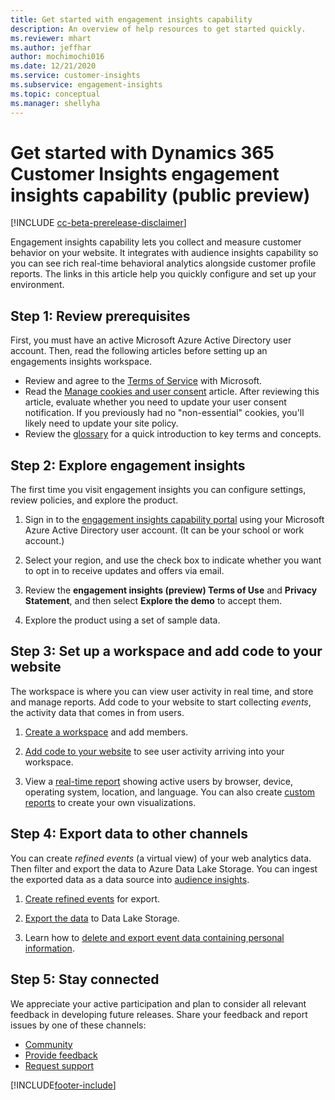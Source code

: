 ```yaml
---
title: Get started with engagement insights capability
description: An overview of help resources to get started quickly. 
ms.reviewer: mhart
ms.author: jeffhar
author: mochimochi016
ms.date: 12/21/2020
ms.service: customer-insights
ms.subservice: engagement-insights 
ms.topic: conceptual
ms.manager: shellyha
---
```


# Get started with Dynamics 365 Customer Insights engagement insights capability (public preview)

[!INCLUDE [cc-beta-prerelease-disclaimer](includes/cc-beta-prerelease-disclaimer.md)]

Engagement insights capability lets you collect and measure customer behavior on your website. It integrates with audience insights capability so you can see rich real-time behavioral analytics alongside customer profile reports. The links in this article help you quickly configure and set up your environment.

## Step 1: Review prerequisites

First, you must have an active Microsoft Azure Active Directory user account. Then, read the following articles before setting up an engagements insights workspace.

- Review and agree to the [Terms of Service](terms-of-service.md) with Microsoft.  
- Read the [Manage cookies and user consent](user-consent-storage.md) article. After reviewing this article, evaluate whether you need to update your user consent notification. If you previously had no "non-essential" cookies, you'll likely need to update your site policy.
- Review the [glossary](glossary.md) for a quick introduction to key terms and concepts.

## Step 2: Explore engagement insights

The first time you visit engagement insights you can configure settings, review policies, and explore the product.

1. Sign in to the [engagement insights capability portal](https://pi.dynamics.com) using your Microsoft Azure Active Directory user account. (It can be your school or work account.)

1. Select your region, and use the check box to indicate whether you want to opt in to receive updates and offers via email.

1. Review the **engagement insights (preview) Terms of Use** and **Privacy Statement**, and then select **Explore the demo** to accept them.

1. Explore the product using a set of sample data.

##  Step 3: Set up a workspace and add code to your website

The workspace is where you can view user activity in real time, and store and manage reports. Add code to your website to start collecting *events*, the activity data that comes in from users.

1. [Create a workspace](create-workspace.md) and add members.

1. [Add code to your website](instrument-website.md) to see user activity arriving into your workspace.

1. View a [real-time report](view-reports.md) showing active users by browser, device, operating system, location, and language. You can also create [custom reports](custom-reports.md) to create your own visualizations.
	
## Step 4: Export data to other channels

You can create *refined events* (a virtual view) of your web analytics data. Then filter and export the data to Azure Data Lake Storage. You can ingest the exported data as a data source into [audience insights](/audience-insights/integrate-engagement-insights.md).

1. [Create refined events](refined-events.md) for export.

1. [Export the data](export-events.md) to Data Lake Storage.

1. Learn how to [delete and export event data containing personal information](delete-export-personal-data.md).
 
## Step 5: Stay connected

We appreciate your active participation and plan to consider all relevant feedback in developing future releases. Share your feedback and report issues by one of these channels:
- [Community](https://go.microsoft.com/fwlink/?linkid=2141648)
- [Provide feedback](https://go.microsoft.com/fwlink/?linkid=2143222)
- [Request support](https://go.microsoft.com/fwlink/?linkid=2145734) 


[!INCLUDE[footer-include](../includes/footer-banner.md)]